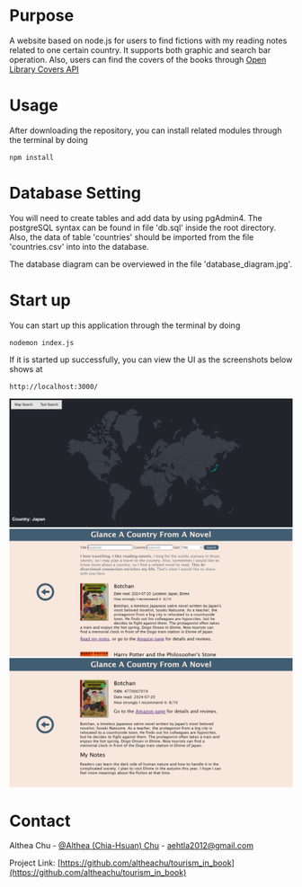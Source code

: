 # Purpose
A website based on node.js for users to find fictions with my reading notes related to one certain country. It supports both graphic and search bar operation. Also, users can find the covers of the books through [Open Library Covers API](https://openlibrary.org/dev/docs/api/covers)     

# Usage

After downloading the repository, you can install related modules through the terminal by doing
  
	npm install

# Database Setting

You will need to create tables and add data by using pgAdmin4. The postgreSQL syntax can be found in file 'db.sql' inside the root directory. Also, the data of table 'countries' should be imported from the file 'countries.csv' into into the database.

The database diagram can be overviewed in the file 'database_diagram.jpg'.

# Start up

You can start up this application through the terminal by doing

	nodemon index.js

If it is started up successfully, you can view the UI as the screenshots below shows at 

	http://localhost:3000/

![UI screenshot - index](/public/imgs/screenshot_index.jpg "UI screenshot - index")
![UI screenshot - article list](/public/imgs/screenshot_articles.jpg "UI screenshot - article list")
![UI screenshot - note](/public/imgs/screenshot_note.jpg "UI screenshot - note")

# Contact

Althea Chu - [@Althea (Chia-Hsuan) Chu](https://www.linkedin.com/in/althea-chu-24966291/) - aehtla2012@gmail.com

Project Link: [https://github.com/altheachu/tourism_in_book](https://github.com/altheachu/tourism_in_book)